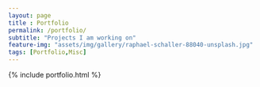 ```yaml
--- 
layout: page
title : Portfolio 
permalink: /portfolio/
subtitle: "Projects I am working on" 
feature-img: "assets/img/gallery/raphael-schaller-88040-unsplash.jpg"
tags: [Portfolio,Misc]
---
```


{% include portfolio.html %}